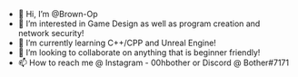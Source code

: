 - 👋 Hi, I’m @Brown-Op
- 👀 I’m interested in Game Design as well as program creation and network security!
- 🌱 I’m currently learning C++/CPP and Unreal Engine!
- 💞️ I’m looking to collaborate on anything that is beginner friendly!
- 📫 How to reach me @ Instagram - 00hbother or Discord @ Bother#7171

<!---
Brown-Op/Brown-Op is a ✨ special ✨ repository because its `README.md` (this file) appears on your GitHub profile.
You can click the Preview link to take a look at your changes.
--->
